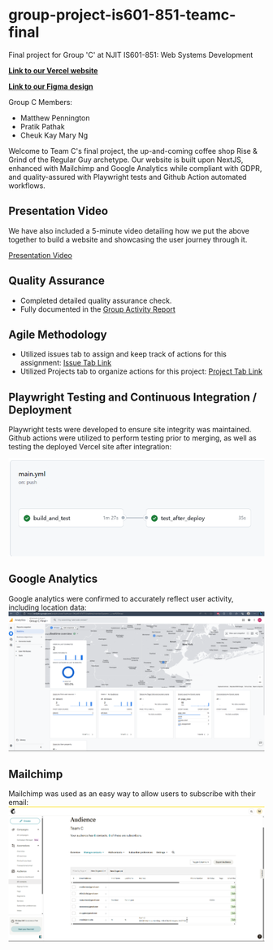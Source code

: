 # group-project-is601-851-teamc-final
Final project for Group 'C' at NJIT IS601-851: Web Systems Development

**[Link to our Vercel website](https://group-project-is601-851-teamc-final.vercel.app/)**

**[Link to our Figma design](https://www.figma.com/file/7xH0vvBcdDEXUZXArvPor8/Rise-%26-Grind-Website-Design-(Final)?type=design&node-id=0%3A1&mode=design&t=I3Gwi2mhVM5xqVxL-1)**


Group C Members: 
- Matthew Pennington
- Pratik Pathak
- Cheuk Kay Mary Ng

Welcome to Team C's final project, the up-and-coming coffee shop Rise & Grind of the Regular Guy archetype. Our website is built upon NextJS, enhanced with Mailchimp and Google Analytics while compliant with GDPR, and quality-assured with Playwright tests and Github Action automated workflows.

## Presentation Video
We have also included a 5-minute video detailing how we put the above together to build a website and showcasing the user journey through it.

[Presentation Video](https://youtu.be/5jB00wItuM0)

## Quality Assurance
* Completed detailed quality assurance check.
* Fully documented in the [Group Activity Report](GroupActivityReport.md)

## Agile Methodology
* Utilized issues tab to assign and keep track of actions for this assignment: [Issue Tab Link](https://github.com/Mattpdrexel/group-project-is601-851-teamc-final/issues)
* Utilized Projects tab to organize actions for this project: [Project Tab Link](https://github.com/users/Mattpdrexel/projects/1)

## Playwright Testing and Continuous Integration / Deployment
Playwright tests were developed to ensure site integrity was maintained.
Github actions were utilized to perform testing prior to merging, as well as testing the deployed Vercel site after integration:

![Github Actions](public/images/screenshots/github_actions.png)

## Google Analytics
Google analytics were confirmed to accurately reflect user activity, including location data:
![Google Analytics](public/images/screenshots/google_analytics.png)

## Mailchimp
Mailchimp was used as an easy way to allow users to subscribe with their email:
![Mail Chimp](public/images/screenshots/mail_chimp_contacts.png)


